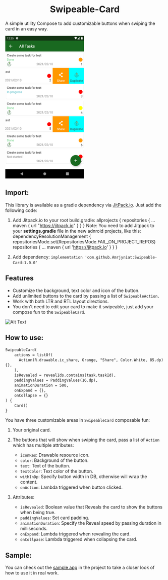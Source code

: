 <h1 align="center">Swipeable-Card</h1>

A simple utility Compose to add customizable buttons when swiping the card in an easy way.





<img src="https://github.com/Amrjyniat/Swipeable-Card/blob/master/previews/Screenshot.png" width="250" height="450" />


## Import:

This library is available as a gradle dependency via [JitPack.io](http://JitPack.io "JitPack.io"). Just add the following code:
1. Add Jitpack.io to your root build.gradle:
		allprojects {
			repositories {
				...
				maven { url "https://jitpack.io" }
			}
		}
Note: You need to add Jitpack to your **settings.gradle** file in the new adnroid projects, like this:
		dependencyResolutionManagement {
 			repositoriesMode.set(RepositoriesMode.FAIL_ON_PROJECT_REPOS)
			 repositories {
				...
				maven { url 'https://jitpack.io' }
 			}
		}

2. Add dependency:
  `implementation 'com.github.Amrjyniat:Swipeable-Card:1.0.0'`


## Features
- Customize the background, text color and icon of the button.
- Add unlimited buttons to the card by passing a list of `SwipeableAction.`
-  Work with both LTR and RTL layout directions.
- You don't need to edit your card to make it swipeable, just add your compose fun to the `SwipeableCard`.

![Alt Text](https://github.com/Amrjyniat/SwipeableCard/blob/master/previews/video.gif)

## How to use:
	SwipeableCard(
		actions = listOf(
		  Action(R.drawable.ic_share, Orange, "Share", Color.White, 85.dp){},
		),
		isRevealed = revealIds.contains(task.taskId),
		paddingValues = PaddingValues(16.dp),
		animationDuration = 500,
		onExpand = {},
		onCollapse = {}
	) { 
		Card() 
	}

You have three customizable areas in `SwipeableCard` composable fun:
1. Your original card.

2. The buttons that will show when swiping the card, pass a list of `Action` which has multiple attributes:
	- `iconRes`: Drawable resource icon.
	- `color`: Background of the button.
	- `text`: Text of the button.
	- `textColor`: Text color of the button.
	- `withInDp`: Specify button width in DB, otherwise will wrap the content. 
	- `onAction`: Lambda triggered when button clicked. 

3. Attributes:
	- `isRevealed`: Boolean value that Reveals the card to show the buttons when being true.
	- `paddingValues`: Set card padding.
	- `animationDuration`: Specify the Reveal speed by passing duration in milliseconds. 
	- `onExpand`:  Lambda triggered when revealing the card.
	- `onCollpase`:  Lambda triggered when collapsing the card.

## Sample:

You can check out the [sample app](https://github.com/Amrjyniat/Swipeable-Card/tree/master/app/src/main "sample app") in the project to take a closer look of how to use it in real work.

